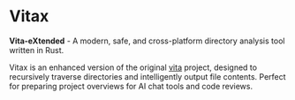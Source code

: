 # Vitax

**Vita-eXtended** - A modern, safe, and cross-platform directory analysis tool written in Rust.

Vitax is an enhanced version of the original [vita](https://github.com/rxxuzi/vita) project, designed to recursively traverse directories and intelligently output file contents. Perfect for preparing project overviews for AI chat tools and code reviews.
